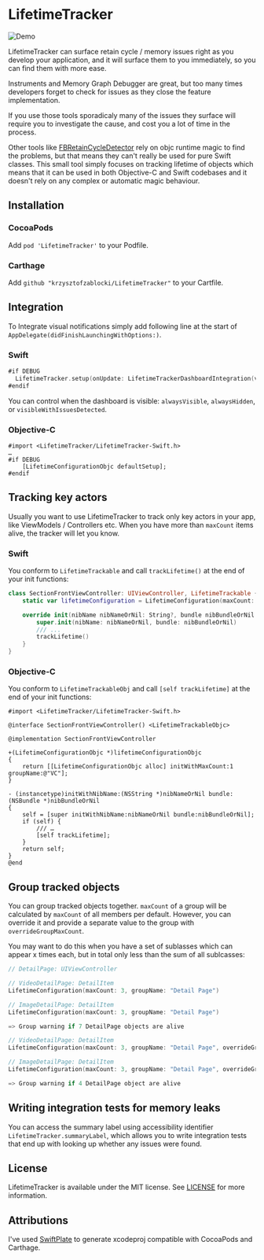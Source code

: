 # LifetimeTracker

![Demo](Resources/demo.gif)

LifetimeTracker can surface retain cycle / memory issues right as you develop your application, and it will surface them to you immediately, so you can find them with more ease.

Instruments and Memory Graph Debugger are great, but too many times developers forget to check for issues as they close the feature implementation.

If you use those tools sporadicaly many of the issues they surface will require you to investigate the cause, and cost you a lot of time in the process.

Other tools like [FBRetainCycleDetector](https://github.com/facebook/FBRetainCycleDetector) rely on objc runtime magic to find the problems, but that means they can't really be used for pure Swift classes. This small tool simply focuses on tracking lifetime of objects which means that it can be used in both Objective-C and Swift codebases and it doesn't rely on any complex or automatic magic behaviour.

## Installation

### CocoaPods

Add `pod 'LifetimeTracker'` to your Podfile.

### Carthage

Add `github "krzysztofzablocki/LifetimeTracker"` to your Cartfile.

## Integration

To Integrate visual notifications simply add following line at the start of `AppDelegate(didFinishLaunchingWithOptions:)`.

### Swift

```swift
#if DEBUG
  LifetimeTracker.setup(onUpdate: LifetimeTrackerDashboardIntegration(visibility: .visibleWithIssuesDetected).refreshUI)
#endif
```

You can control when the dashboard is visible: `alwaysVisible`, `alwaysHidden`, or `visibleWithIssuesDetected`.

### Objective-C

```objc
#import <LifetimeTracker/LifetimeTracker-Swift.h>
…
#if DEBUG
    [LifetimeConfigurationObjc defaultSetup];
#endif
```

## Tracking key actors

Usually you want to use LifetimeTracker to track only key actors in your app, like ViewModels / Controllers etc. When you have more than `maxCount` items alive, the tracker will let you know.

### Swift

You conform to `LifetimeTrackable` and call `trackLifetime()` at the end of your init functions:

```swift
class SectionFrontViewController: UIViewController, LifetimeTrackable {
    static var lifetimeConfiguration = LifetimeConfiguration(maxCount: 1, groupName: "VC")

    override init(nibName nibNameOrNil: String?, bundle nibBundleOrNil: Bundle?) {
        super.init(nibName: nibNameOrNil, bundle: nibBundleOrNil)
        /// ...
        trackLifetime()
    }
}
```

### Objective-C

You conform to `LifetimeTrackableObj` and call `[self trackLifetime]` at the end of your init functions:

```objc
#import <LifetimeTracker/LifetimeTracker-Swift.h>

@interface SectionFrontViewController() <LifetimeTrackableObjc>

@implementation SectionFrontViewController

+(LifetimeConfigurationObjc *)lifetimeConfigurationObjc
{
    return [[LifetimeConfigurationObjc alloc] initWithMaxCount:1 groupName:@"VC"];
}

- (instancetype)initWithNibName:(NSString *)nibNameOrNil bundle:(NSBundle *)nibBundleOrNil
{
    self = [super initWithNibName:nibNameOrNil bundle:nibBundleOrNil];
    if (self) {
    	/// …
        [self trackLifetime];
    }
    return self;
}
@end
```


## Group tracked objects

You can group tracked objects together. `maxCount` of a group will be calculated by `maxCount` of all members per default. However, you can override it and provide a separate value to the group with `overrideGroupMaxCount`.

You may want to do this when you have a set of sublasses which can appear x times each, but in total only less than the sum of all sublcasses:

```swift
// DetailPage: UIViewController

// VideoDetailPage: DetailItem
LifetimeConfiguration(maxCount: 3, groupName: "Detail Page")

// ImageDetailPage: DetailItem
LifetimeConfiguration(maxCount: 3, groupName: "Detail Page")

=> Group warning if 7 DetailPage objects are alive

// VideoDetailPage: DetailItem
LifetimeConfiguration(maxCount: 3, groupName: "Detail Page", overrideGroupMaxCount: 3)

// ImageDetailPage: DetailItem
LifetimeConfiguration(maxCount: 3, groupName: "Detail Page", overrideGroupMaxCount: 3)

=> Group warning if 4 DetailPage object are alive

```

## Writing integration tests for memory leaks

You can access the summary label using accessibility identifier `LifetimeTracker.summaryLabel`, which allows you to write integration tests that end up with looking up whether any issues were found.

## License 
LifetimeTracker is available under the MIT license. See [LICENSE](LICENSE) for more information.

## Attributions

I've used [SwiftPlate](https://github.com/JohnSundell/SwiftPlate) to generate xcodeproj compatible with CocoaPods and Carthage.
